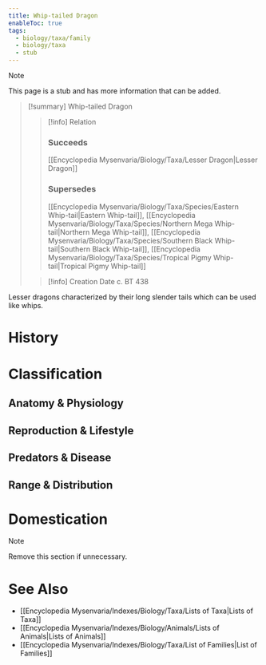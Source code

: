 ```yaml
---
title: Whip-tailed Dragon
enableToc: true
tags:
  - biology/taxa/family
  - biology/taxa
  - stub
---
```


> [!note]
> This page is a stub and has more information that can be added.

> [!summary] Whip-tailed Dragon
> > [!info] Relation
> > ### Succeeds
> > [[Encyclopedia Mysenvaria/Biology/Taxa/Lesser Dragon|Lesser Dragon]]
> > ### Supersedes
> > [[Encyclopedia Mysenvaria/Biology/Taxa/Species/Eastern Whip-tail|Eastern Whip-tail]], [[Encyclopedia Mysenvaria/Biology/Taxa/Species/Northern Mega Whip-tail|Northern Mega Whip-tail]], [[Encyclopedia Mysenvaria/Biology/Taxa/Species/Southern Black Whip-tail|Southern Black Whip-tail]], [[Encyclopedia Mysenvaria/Biology/Taxa/Species/Tropical Pigmy Whip-tail|Tropical Pigmy Whip-tail]]
>
> > [!info] Creation Date
> > c. BT 438

Lesser dragons characterized by their long slender tails which can be used like whips.
# History

# Classification
## Anatomy & Physiology

## Reproduction & Lifestyle

## Predators & Disease

## Range & Distribution

# Domestication

> [!note]
> Remove this section if unnecessary.
# See Also
- [[Encyclopedia Mysenvaria/Indexes/Biology/Taxa/Lists of Taxa|Lists of Taxa]]
- [[Encyclopedia Mysenvaria/Indexes/Biology/Animals/Lists of Animals|Lists of Animals]]
- [[Encyclopedia Mysenvaria/Indexes/Biology/Taxa/List of Families|List of Families]]
